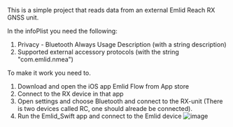 This is a simple project that reads data from an external Emlid Reach RX GNSS unit.

In the infoPlist you need the following:
1. Privacy - Bluetooth Always Usage Description (with a string description)
2. Supported external accessory protocols (with the string "com.emlid.nmea")

To make it work you need to.
1. Download and open the iOS app Emlid Flow from App store
2. Connect to the RX device in that app
3. Open settings and choose Bluetooth and connect to the RX-unit (There is two devices called RC, one should alreade be connected).
4. Run the Emlid_Swift app and connect to the Emlid device
![image](https://github.com/user-attachments/assets/22d26eb1-2979-4d64-ace2-7555e6d0d7f9)
